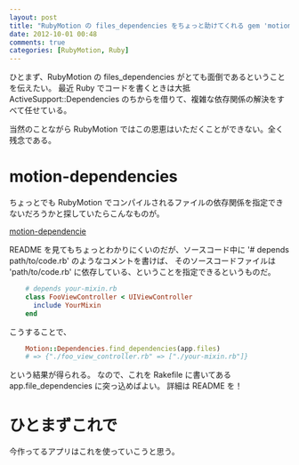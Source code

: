 ```yaml
---
layout: post
title: "RubyMotion の files_dependencies をちょっと助けてくれる gem 'motion-dependencies'"
date: 2012-10-01 00:48
comments: true
categories: [RubyMotion, Ruby]
---
```


ひとまず、RubyMotion の files_dependencies がとても面倒であるということを伝えたい。
最近 Ruby でコードを書くときは大抵 ActiveSupport::Dependencies のちからを借りて、複雑な依存関係の解決をすべて任せている。

当然のことながら RubyMotion ではこの恩恵はいただくことができない。全く残念である。

# motion-dependencies

ちょっとでも RubyMotion でコンパイルされるファイルの依存関係を指定できないだろうかと探していたらこんなものが。

[motion-dependencie](https://github.com/fleitz/motion-dependencies)

README を見てもちょっとわかりにくいのだが、ソースコード中に '# depends path/to/code.rb' のようなコメントを書けば、
そのソースコードファイルは 'path/to/code.rb' に依存している、ということを指定できるというものだ。

```ruby
    # depends your-mixin.rb
    class FooViewController < UIViewController
      include YourMixin
    end
```

こうすることで、

```ruby
    Motion::Dependencies.find_dependencies(app.files)
    # => {"./foo_view_controller.rb" => ["./your-mixin.rb"]}
```

という結果が得られる。
なので、これを Rakefile に書いてある app.file_dependencies に突っ込めばよい。
詳細は README を！

# ひとまずこれで

今作ってるアプリはこれを使っていこうと思う。